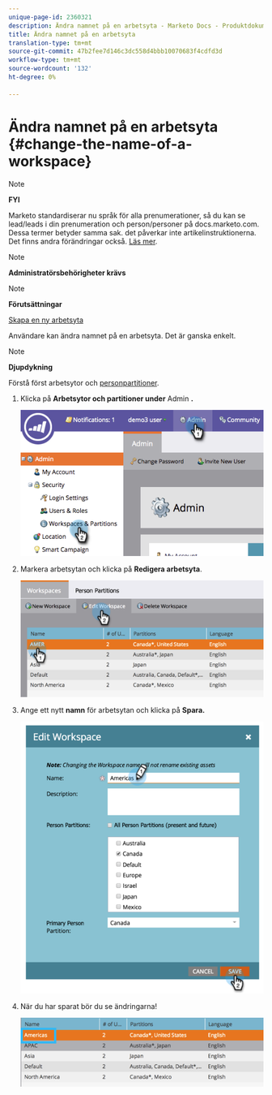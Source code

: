 ```yaml
---
unique-page-id: 2360321
description: Ändra namnet på en arbetsyta - Marketo Docs - Produktdokumentation
title: Ändra namnet på en arbetsyta
translation-type: tm+mt
source-git-commit: 47b2fee7d146c3dc558d4bbb10070683f4cdfd3d
workflow-type: tm+mt
source-wordcount: '132'
ht-degree: 0%

---
```



# Ändra namnet på en arbetsyta {#change-the-name-of-a-workspace}

>[!NOTE]
>
>**FYI**
>
>Marketo standardiserar nu språk för alla prenumerationer, så du kan se lead/leads i din prenumeration och person/personer på docs.marketo.com. Dessa termer betyder samma sak. det påverkar inte artikelinstruktionerna. Det finns andra förändringar också. [Läs mer](http://docs.marketo.com/display/DOCS/Updates+to+Marketo+Terminology).

>[!NOTE]
>
>**Administratörsbehörigheter krävs**

>[!NOTE]
>
>**Förutsättningar**
>
>[Skapa en ny arbetsyta](create-a-new-workspace.md)

Användare kan ändra namnet på en arbetsyta. Det är ganska enkelt.

>[!NOTE]
>
>**Djupdykning**
>
>Förstå först arbetsytor och [personpartitioner](understanding-workspaces-and-person-partitions.md).

1. Klicka på **Arbetsytor och partitioner under** Admin **.**

   ![](assets/image2014-9-17-11-3a8-3a28.png)

1. Markera arbetsytan och klicka på **Redigera arbetsyta**.

   ![](assets/two-4.png)

1. Ange ett nytt **namn** för arbetsytan och klicka på **Spara.**

   ![](assets/three-4.png)

1. När du har sparat bör du se ändringarna!

   ![](assets/image2014-9-17-11-3a9-3a9.png)

